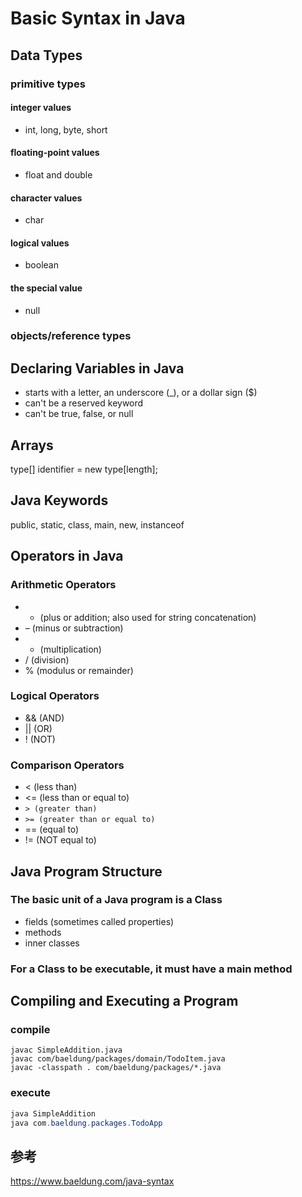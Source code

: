 # Basic Syntax in Java

## Data Types
### primitive types
#### integer values 
* int, long, byte, short
#### floating-point values
* float and double
#### character values 
* char
#### logical values
* boolean
#### the special value
* null
### objects/reference types
## Declaring Variables in Java
* starts with a letter, an underscore (_), or a dollar sign ($)
* can't be a reserved keyword
* can't be true, false, or null
## Arrays
type[] identifier = new type[length];
## Java Keywords
public, static, class, main, new, instanceof
## Operators in Java
### Arithmetic Operators
* + (plus or addition; also used for string concatenation)
* – (minus or subtraction)
* * (multiplication)
* / (division)
* % (modulus or remainder)
### Logical Operators
* && (AND)
* || (OR)
* ! (NOT)
### Comparison Operators
* < (less than)
* <= (less than or equal to)
* `> (greater than)`
* `>= (greater than or equal to)`
* == (equal to)
* != (NOT equal to)
## Java Program Structure
### The basic unit of a Java program is a Class
* fields (sometimes called properties)
* methods
* inner classes
### For a Class to be executable, it must have a main method
## Compiling and Executing a Program
### compile
```
javac SimpleAddition.java
javac com/baeldung/packages/domain/TodoItem.java
javac -classpath . com/baeldung/packages/*.java
```

### execute 
```java
java SimpleAddition
java com.baeldung.packages.TodoApp
```



## 参考

https://www.baeldung.com/java-syntax

